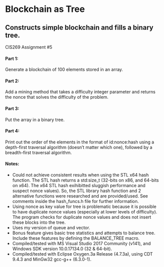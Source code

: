 # Blockchain as Tree
## Constructs simple blockchain and fills a binary tree.
CIS269 Assignment #5

#### Part 1: 
Generate a blockchain of 100 elements stored in an array.

#### Part 2: 
Add a mining method that takes a difficulty integer parameter and returns the nonce that solves the difficulty of the problem. 

#### Part 3: 
Put the array in a binary tree.

#### Part 4: 
Print out the order of the elements in the format of id:nonce:hash using a depth-first traversal algorithm (doesn’t matter which one), followed by a breadth-first traversal algorithm.

#### Notes:
* Could not achieve consistent results when using the STL x64 hash function. The STL hash returns a std:size_t (32-bits on x86, and 64-bits on x64). The x64 STL hash exihibitted sluggish performance and suspect nonce values). So, the STL library hash function and 2  alternative functions were researched and are provided/used. See comments inside the hash_funcs.h file for further information.
* Using nonce as key value for tree is problematic because it is possible to have duplicate nonce values (especially at lower levels of difficulty). The program checks for duplicate nonce values and does not insert these blocks into the tree.
* Uses my version of queue and vector.
* Bonus feature gives basic tree statistics and attempts to balance tree. Include these features by defining the BALANCE_TREE macro.
* Compiled/tested with MS Visual Studio 2017 Community (v141), and Windows SDK version 10.0.17134.0 (32 & 64-bit).
* Compiled/tested with Eclipse Oxygen.3a Release (4.7.3a), using CDT 9.4.3 and MinGw32 gcc-g++ (6.3.0-1).
